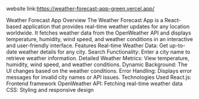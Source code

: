 website link:https://weather-forecast-app-green.vercel.app/

Weather Forecast App
Overview
The Weather Forecast App is a React-based application that provides real-time weather updates for any location worldwide. It fetches weather data from the OpenWeather API and displays temperature, humidity, wind speed, and weather conditions in an interactive and user-friendly interface.
Features
Real-time Weather Data: Get up-to-date weather details for any city.
Search Functionality: Enter a city name to retrieve weather information.
Detailed Weather Metrics: View temperature, humidity, wind speed, and weather conditions.
Dynamic Background: The UI changes based on the weather conditions.
Error Handling: Displays error messages for invalid city names or API issues.
Technologies Used
React.js: Frontend framework
OpenWeather API: Fetching real-time weather data
CSS: Styling and responsive design
